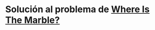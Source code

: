 # Solución al problema de [Where Is The Marble?](https://onlinejudge.org/index.php?option=com_onlinejudge&Itemid=8&page=show_problem&problem=1415)

